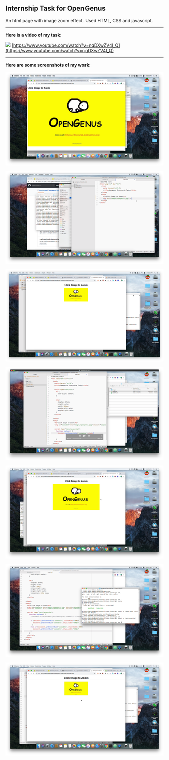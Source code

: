 ## Internship Task for OpenGenus

An html page with image zoom effect.
Used HTML, CSS and javascript.
___
**Here is a video of my task:**

[![](http://img.youtube.com/vi/nqDXwZV4I_Q/0.jpg)](http://www.youtube.com/watch?v=nqDXwZV4I_Q "")
[https://www.youtube.com/watch?v=nqDXwZV4I_Q](https://www.youtube.com/watch?v=nqDXwZV4I_Q)

___
**Here are some screenshots of my work:**

![Screenshot 1](/screenshots/ss-1.png)

![Screenshot 2](/screenshots/ss-2.png)

![Screenshot 3](/screenshots/ss-3.png)

![Screenshot 4](/screenshots/ss-4.png)

![Screenshot 5](/screenshots/ss-5.png)

![Screenshot 6](/screenshots/ss-6.png)

![Screenshot 7](/screenshots/ss-7.png)
